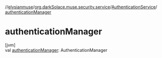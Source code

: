 //[elysianmuse](../../../index.md)/[org.darkSolace.muse.security.service](../index.md)/[AuthenticationService](index.md)/[authenticationManager](authentication-manager.md)

# authenticationManager

[jvm]\
val [authenticationManager](authentication-manager.md): AuthenticationManager
